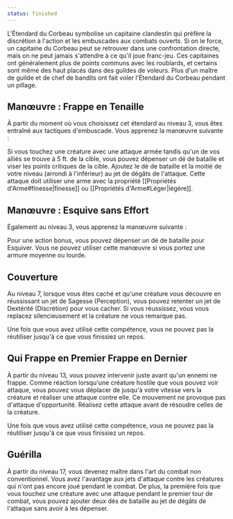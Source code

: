 ```yaml
---
status: finished
---
```

L'Étendard du Corbeau symbolise un capitaine clandestin qui préfère la discrétion à l'action et les embuscades aux combats ouverts. Si on le force, un capitaine du Corbeau peut se retrouver dans une confrontation directe, mais on ne peut jamais s'attendre à ce qu'il joue franc-jeu. Ces capitaines ont généralement plus de points communs avec les roublards, et certains sont même des haut placés dans des guildes de voleurs. Plus d'un maître de guilde et de chef de bandits ont fait voler l'Étendard du Corbeau pendant un pillage.

## Manœuvre : Frappe en Tenaille

À partir du moment où vous choisissez cet étendard au niveau 3, vous êtes entraîné aux tactiques d'embuscade. Vous apprenez la manœuvre suivante :

Si vous touchez une créature avec une attaque armée tandis qu'un de vos alliés se trouve à 5 ft. de la cible, vous pouvez dépenser un dé de bataille et viser les points critiques de la cible. Ajoutez le dé de bataille et la moitié de votre niveau (arrondi à l'inférieur) au jet de dégâts de l'attaque. Cette attaque doit utiliser une arme avec la propriété [[Propriétés d'Arme#finesse|finesse]] ou [[Propriétés d'Arme#Léger|légère]].

## Manœuvre : Esquive sans Effort

Également au niveau 3, vous apprenez la manœuvre suivante :

Pour une action bonus, vous pouvez dépenser un dé de bataille pour Esquiver. Vous ne pouvez utiliser cette manœuvre si vous portez une armure moyenne ou lourde.

## Couverture

Au niveau 7, lorsque vous êtes caché et qu'une créature vous découvre en réussissant un jet de Sagesse (Perception), vous pouvez retenter un jet de Dextérité (Discrétion) pour vous cacher. Si vous réussissez, vous vous replacez silencieusement et la créature ne vous remarque pas.

Une fois que vous avez utilisé cette compétence, vous ne pouvez pas la réutiliser jusqu'à ce que vous finissiez un repos.

## Qui Frappe en Premier Frappe en Dernier

À partir du niveau 13, vous pouvez intervenir juste avant qu'un ennemi ne frappe. Comme réaction lorsqu'une créature hostile que vous pouvez voir attaque, vous pouvez vous déplacer de jusqu'à votre vitesse vers la créature et réaliser une attaque contre elle. Ce mouvement ne provoque pas d'attaque d'opportunité. Réalisez cette attaque avant de résoudre celles de la créature.

Une fois que vous avez utilisé cette compétence, vous ne pouvez pas la réutiliser jusqu'à ce que vous finissiez un repos.

## Guérilla

À partir du niveau 17, vous devenez maître dans l'art du combat non conventionnel. Vous avez l'avantage aux jets d'attaque contre les créatures qui n'ont pas encore joué pendant le combat. De plus, la première fois que vous touchez une créature avec une attaque pendant le premier tour de combat, vous pouvez ajouter deux dés de bataille au jet de dégâts de l'attaque sans avoir à les dépenser.